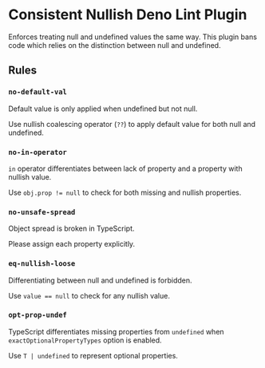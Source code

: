 # Consistent Nullish Deno Lint Plugin

Enforces treating null and undefined values the same way.
This plugin bans code which relies on the distinction between null and undefined.

## Rules

### `no-default-val`

Default value is only applied when undefined but not null.

Use nullish coalescing operator (`??`) to apply default value for both null and undefined.

### `no-in-operator`

`in` operator differentiates between lack of property and a property with nullish value.

Use `obj.prop != null` to check for both missing and nullish properties.

### `no-unsafe-spread`

Object spread is broken in TypeScript.

Please assign each property explicitly.

### `eq-nullish-loose`

Differentiating between null and undefined is forbidden.

Use `value == null` to check for any nullish value.

### `opt-prop-undef`

TypeScript differentiates missing properties from `undefined` when `exactOptionalPropertyTypes` option is enabled.

Use `T | undefined` to represent optional properties.
